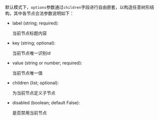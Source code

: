 默认模式下，`options`参数通过`children`字段进行自由嵌套，以构造任意树形结构，其中各节点合法参数说明如下：

- label (string; required):

  当前节点标题内容

- key (string; optional):

  当前节点唯一识别id

- value (string or number; required):

  当前节点唯一值

- children (list; optional):

  为当前节点定义子节点

- disabled (boolean; default False):

  是否禁用当前节点